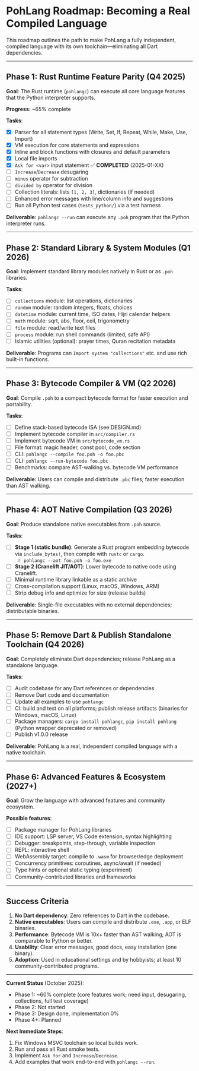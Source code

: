 # PohLang Roadmap: Becoming a Real Compiled Language

This roadmap outlines the path to make PohLang a fully independent, compiled language with its own toolchain—eliminating all Dart dependencies.

---

## Phase 1: Rust Runtime Feature Parity (Q4 2025)

**Goal**: The Rust runtime (`pohlangc`) can execute all core language features that the Python interpreter supports.

**Progress**: ~65% complete

**Tasks**:
- [x] Parser for all statement types (Write, Set, If, Repeat, While, Make, Use, Import)
- [x] VM execution for core statements and expressions
- [x] Inline and block functions with closures and default parameters
- [x] Local file imports
- [x] `Ask for <var>` input statement ✅ **COMPLETED** (2025-01-XX)
- [ ] `Increase`/`Decrease` desugaring
- [ ] `minus` operator for subtraction
- [ ] `divided by` operator for division
- [ ] Collection literals: lists `[1, 2, 3]`, dictionaries (if needed)
- [ ] Enhanced error messages with line/column info and suggestions
- [ ] Run all Python test cases (`tests_python/`) via a test harness

**Deliverable**: `pohlangc --run` can execute any `.poh` program that the Python interpreter runs.

---

## Phase 2: Standard Library & System Modules (Q1 2026)

**Goal**: Implement standard library modules natively in Rust or as `.poh` libraries.

**Tasks**:
- [ ] `collections` module: list operations, dictionaries
- [ ] `random` module: random integers, floats, choices
- [ ] `datetime` module: current time, ISO dates, Hijri calendar helpers
- [ ] `math` module: sqrt, abs, floor, ceil, trigonometry
- [ ] `file` module: read/write text files
- [ ] `process` module: run shell commands (limited, safe API)
- [ ] Islamic utilities (optional): prayer times, Quran recitation metadata

**Deliverable**: Programs can `Import system "collections"` etc. and use rich built-in functions.

---

## Phase 3: Bytecode Compiler & VM (Q2 2026)

**Goal**: Compile `.poh` to a compact bytecode format for faster execution and portability.

**Tasks**:
- [ ] Define stack-based bytecode ISA (see DESIGN.md)
- [ ] Implement bytecode compiler in `src/compiler.rs`
- [ ] Implement bytecode VM in `src/bytecode_vm.rs`
- [ ] File format: magic header, const pool, code section
- [ ] CLI: `pohlangc --compile foo.poh -o foo.pbc`
- [ ] CLI: `pohlangc --run-bytecode foo.pbc`
- [ ] Benchmarks: compare AST-walking vs. bytecode VM performance

**Deliverable**: Users can compile and distribute `.pbc` files; faster execution than AST walking.

---

## Phase 4: AOT Native Compilation (Q3 2026)

**Goal**: Produce standalone native executables from `.poh` source.

**Tasks**:
- [ ] **Stage 1 (static bundle)**: Generate a Rust program embedding bytecode via `include_bytes!`, then compile with `rustc` or `cargo`.
  - `pohlangc --aot foo.poh -o foo.exe`
- [ ] **Stage 2 (Cranelift JIT/AOT)**: Lower bytecode to native code using Cranelift.
- [ ] Minimal runtime library linkable as a static archive
- [ ] Cross-compilation support (Linux, macOS, Windows, ARM)
- [ ] Strip debug info and optimize for size (release builds)

**Deliverable**: Single-file executables with no external dependencies; distributable binaries.

---

## Phase 5: Remove Dart & Publish Standalone Toolchain (Q4 2026)

**Goal**: Completely eliminate Dart dependencies; release PohLang as a standalone language.

**Tasks**:
- [ ] Audit codebase for any Dart references or dependencies
- [ ] Remove Dart code and documentation
- [ ] Update all examples to use `pohlangc`
- [ ] CI: build and test on all platforms; publish release artifacts (binaries for Windows, macOS, Linux)
- [ ] Package managers: `cargo install pohlangc`, `pip install pohlang` (Python wrapper deprecated or removed)
- [ ] Publish v1.0.0 release

**Deliverable**: PohLang is a real, independent compiled language with a native toolchain.

---

## Phase 6: Advanced Features & Ecosystem (2027+)

**Goal**: Grow the language with advanced features and community ecosystem.

**Possible features**:
- [ ] Package manager for PohLang libraries
- [ ] IDE support: LSP server, VS Code extension, syntax highlighting
- [ ] Debugger: breakpoints, step-through, variable inspection
- [ ] REPL: interactive shell
- [ ] WebAssembly target: compile to `.wasm` for browser/edge deployment
- [ ] Concurrency primitives: coroutines, async/await (if needed)
- [ ] Type hints or optional static typing (experiment)
- [ ] Community-contributed libraries and frameworks

---

## Success Criteria

1. **No Dart dependency**: Zero references to Dart in the codebase.
2. **Native executables**: Users can compile and distribute `.exe`, `.app`, or ELF binaries.
3. **Performance**: Bytecode VM is 10x+ faster than AST walking; AOT is comparable to Python or better.
4. **Usability**: Clear error messages, good docs, easy installation (one binary).
5. **Adoption**: Used in educational settings and by hobbyists; at least 10 community-contributed programs.

---

**Current Status** (October 2025):
- Phase 1: ~60% complete (core features work; need input, desugaring, collections, full test coverage)
- Phase 2: Not started
- Phase 3: Design done, implementation 0%
- Phase 4+: Planned

**Next Immediate Steps**:
1. Fix Windows MSVC toolchain so local builds work.
2. Run and pass all Rust smoke tests.
3. Implement `Ask for` and `Increase`/`Decrease`.
4. Add examples that work end-to-end with `pohlangc --run`.

